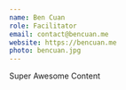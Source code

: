 ```yaml
---
name: Ben Cuan
role: Facilitator
email: contact@bencuan.me
website: https://bencuan.me
photo: bencuan.jpg
---
```


Super Awesome Content

